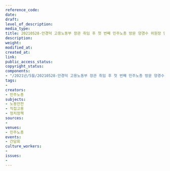 ```yaml
---
reference_code: 
date: 
draft: 
level_of_description: 
media_type: 
title: 20210528-안경덕 고용노동부 장관 취임 후 첫 번째 민주노총 방문 양경수 위원장 면담
description: 
weight: 
modified_at: 
created_at: 
link: 
public_access_status: 
copyright_status: 
components:
- "/2021년/5월/20210528-안경덕 고용노동부 장관 취임 후 첫 번째 민주노총 방문 양경수 위원장 면담/_1DX0077.jpg"
tags:
- 
creators:
- 민주노총
subjects:
- 노동안전
- 직접고용
- 정치정책
sources:
- 
venues:
- 민주노총
events:
- 간담회
culture_workers:
- 
issues:
- 
---
```

